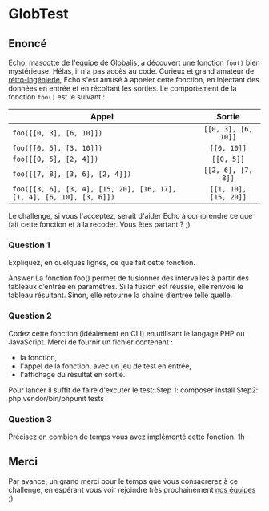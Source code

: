 # GlobTest


## Enoncé

[Echo](https://www.instagram.com/globalisecho/?hl=fr), mascotte de l'équipe de [Globalis](https://www.globalis-ms.com/), a découvert une fonction `foo()` bien mystérieuse. Hélas, il n'a pas accès au code. Curieux et grand amateur de [rétro-ingénierie](https://fr.wikipedia.org/wiki/R%C3%A9tro-ing%C3%A9nierie), Echo s'est amusé à appeler cette fonction, en injectant des données en entrée et en récoltant les sorties. Le comportement de la fonction `foo()` est le suivant :

|  Appel     |  Sortie     |
| ---   |:-:    |
| `foo([[0, 3], [6, 10]])` | `[[0, 3], [6, 10]]` |
| `foo([[0, 5], [3, 10]])` | `[[0, 10]]` |
| `foo([[0, 5], [2, 4]])` | `[[0, 5]]` |
| `foo([[7, 8], [3, 6], [2, 4]])` | `[[2, 6], [7, 8]]` |
| `foo([[3, 6], [3, 4], [15, 20], [16, 17], [1, 4], [6, 10], [3, 6]])` | `[[1, 10], [15, 20]]` |

Le challenge, si vous l'acceptez, serait d'aider Echo à comprendre ce que fait cette fonction et à la recoder. Vous êtes partant ? ;)

### Question 1
Expliquez, en quelques lignes, ce que fait cette fonction.

Answer
La fonction foo() permet de fusionner des intervalles à partir des tableaux d’entrée en paramètres. Si la fusion est réussie, elle renvoie le tableau résultant. Sinon, elle retourne la chaîne d’entrée telle quelle.

### Question 2

Codez cette fonction (idéalement en CLI) en utilisant le langage PHP ou JavaScript.
Merci de fournir un fichier contenant :

- la fonction, 
- l'appel de la fonction, avec un jeu de test en entrée,
- l'affichage du résultat en sortie.


Pour lancer il suffit de faire d'excuter le test:
Step 1:  composer install
Step2: php vendor/bin/phpunit tests

### Question 3

Précisez en combien de temps vous avez implémenté cette fonction.
1h

## Merci

Par avance, un grand merci pour le temps que vous consacrerez à ce challenge, en espérant vous voir rejoindre très prochainement [nos équipes](https://www.globalis-ms.com/jobs/) ;) 